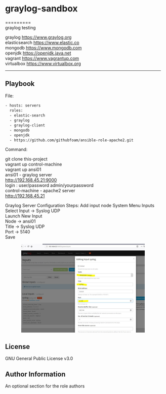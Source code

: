 # graylog-sandbox
=========  
graylog testing

graylog https://www.graylog.org  
elasticsearch  https://www.elastic.co    
mongodb https://www.mongodb.com  
openjdk https://openjdk.java.net      
vagrant https://www.vagrantup.com  
virtualbox https://www.virtualbox.org

----------------

Playbook
----------------


File:

    - hosts: servers
      roles:
      - elastic-search
      - graylog
      - graylog-client
      - mongodb
      - openjdk
      - https://github.com/githubfoam/ansible-role-apache2.git

Command:

git clone this-project  
vagrant up control-machine  
vagrant up ansi01  
ansi01 - graylog server  
http://192.168.45.21:9000  
login : user/password admin/yourpassword    
control-machine - apache2 server  
http://192.168.45.21  

Graylog Server Configuration Steps:  Add input node
System Menu
Inputs  
Select Input -> Syslog UDP  
Launch New Input  
Node -> ansi01  
Title -> Syslog UDP  
Port -> 5140  
Save  


<div align="center">
    <img src="/screenshots/sysloginput.JPG" width="400px"</img> 
</div>

License
-------

GNU General Public License v3.0

Author Information
------------------

An optional section for the role authors
